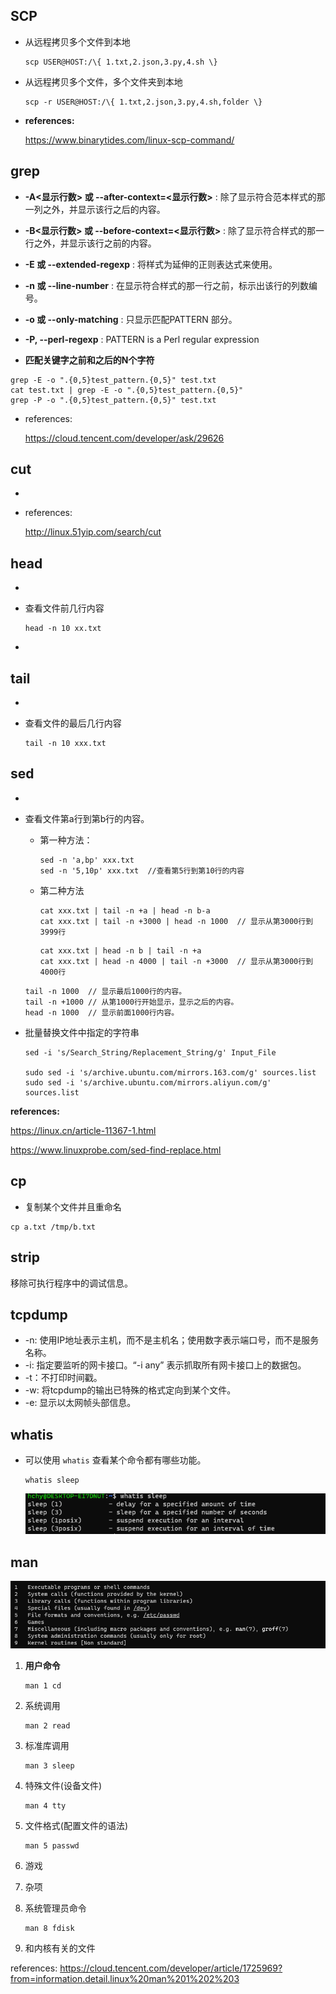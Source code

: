 ## SCP

- 从远程拷贝多个文件到本地

  ```
  scp USER@HOST:/\{ 1.txt,2.json,3.py,4.sh \}
  ```
  
- 从远程拷贝多个文件，多个文件夹到本地

  ```
  scp -r USER@HOST:/\{ 1.txt,2.json,3.py,4.sh,folder \}
  ```

  

- **references:**

  https://www.binarytides.com/linux-scp-command/

## grep

- **-A<显示行数> 或 --after-context=<显示行数>** : 除了显示符合范本样式的那一列之外，并显示该行之后的内容。
- **-B<显示行数> 或 --before-context=<显示行数>** : 除了显示符合样式的那一行之外，并显示该行之前的内容。

- **-E 或 --extended-regexp** : 将样式为延伸的正则表达式来使用。

- **-n 或 --line-number** : 在显示符合样式的那一行之前，标示出该行的列数编号。


- **-o 或 --only-matching** : 只显示匹配PATTERN 部分。
- **-P, --perl-regexp** : PATTERN is a Perl regular expression



- **匹配关键字之前和之后的N个字符**

```
grep -E -o ".{0,5}test_pattern.{0,5}" test.txt 
cat test.txt | grep -E -o ".{0,5}test_pattern.{0,5}"
grep -P -o ".{0,5}test_pattern.{0,5}" test.txt 
```



- references:

   https://cloud.tencent.com/developer/ask/29626

## cut

- 

- references: 

  http://linux.51yip.com/search/cut



## head

- 

- 查看文件前几行内容

  ```
  head -n 10 xx.txt
  ```

- 

## tail

- 

- 查看文件的最后几行内容

  ```
  tail -n 10 xxx.txt
  ```



## sed

- 

- 查看文件第a行到第b行的内容。

  - 第一种方法：

    ```
    sed -n 'a,bp' xxx.txt
    sed -n '5,10p' xxx.txt	//查看第5行到第10行的内容
    ```

  - 第二种方法

    ```
    cat xxx.txt | tail -n +a | head -n b-a
    cat xxx.txt | tail -n +3000 | head -n 1000 	// 显示从第3000行到3999行
    ```

    ```
    cat xxx.txt | head -n b | tail -n +a
    cat xxx.txt | head -n 4000 | tail -n +3000	// 显示从第3000行到4000行
    ```


  ```
  tail -n 1000 	// 显示最后1000行的内容。
  tail -n +1000	// 从第1000行开始显示，显示之后的内容。
  head -n 1000 	// 显示前面1000行内容。
  ```

- 批量替换文件中指定的字符串

  ```
  sed -i 's/Search_String/Replacement_String/g' Input_File
  
  sudo sed -i 's/archive.ubuntu.com/mirrors.163.com/g' sources.list
  sudo sed -i 's/archive.ubuntu.com/mirrors.aliyun.com/g' sources.list
  ```



**references:** 

https://linux.cn/article-11367-1.html

https://www.linuxprobe.com/sed-find-replace.html

## cp

- 复制某个文件并且重命名

```
cp a.txt /tmp/b.txt
```



## strip

移除可执行程序中的调试信息。



## tcpdump

- -n: 使用IP地址表示主机，而不是主机名；使用数字表示端口号，而不是服务名称。
- -i: 指定要监听的网卡接口。“-i any” 表示抓取所有网卡接口上的数据包。
- -t：不打印时间戳。
- -w: 将tcpdump的输出已特殊的格式定向到某个文件。
- -e: 显示以太网帧头部信息。




## whatis

- 可以使用 `whatis` 查看某个命令都有哪些功能。

  ```
  whatis sleep
  ```

  ![image-20210516110024368](image/image-20210516110024368.png)



## man



![image-20210516110533025](image/image-20210516110533025.png)

1. **用户命令**

   ```
   man 1 cd
   ```

2. 系统调用

   ```
   man 2 read
   ```

3. 标准库调用

   ```
   man 3 sleep
   ```

4. 特殊文件(设备文件)

   ```
   man 4 tty
   ```

5. 文件格式(配置文件的语法)

   ```
   man 5 passwd
   ```

6. 游戏

7. 杂项

8. 系统管理员命令

   ```
   man 8 fdisk
   ```

9. 和内核有关的文件



references: https://cloud.tencent.com/developer/article/1725969?from=information.detail.linux%20man%201%202%203



